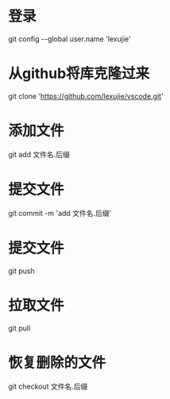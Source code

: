 # 登录
git config --global user.name 'lexujie'
# 从github将库克隆过来
git clone 'https://github.com/lexujie/vscode.git'
# 添加文件
git add 文件名.后缀
# 提交文件
git commit -m 'add 文件名.后缀'
# 提交文件
git push
# 拉取文件
git pull
# 恢复删除的文件
git checkout 文件名.后缀